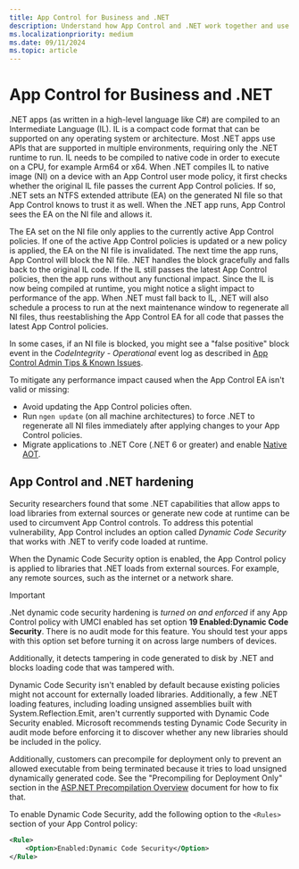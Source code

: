 ```yaml
---
title: App Control for Business and .NET
description: Understand how App Control and .NET work together and use Dynamic Code Security to verify code loaded by .NET at runtime.
ms.localizationpriority: medium
ms.date: 09/11/2024
ms.topic: article
---
```


# App Control for Business and .NET

.NET apps (as written in a high-level language like C#) are compiled to an Intermediate Language (IL). IL is a compact code format that can be supported on any operating system or architecture. Most .NET apps use APIs that are supported in multiple environments, requiring only the .NET runtime to run. IL needs to be compiled to native code in order to execute on a CPU, for example Arm64 or x64. When .NET compiles IL to native image (NI) on a device with an App Control user mode policy, it first checks whether the original IL file passes the current App Control policies. If so, .NET sets an NTFS extended attribute (EA) on the generated NI file so that App Control knows to trust it as well. When the .NET app runs, App Control sees the EA on the NI file and allows it.

The EA set on the NI file only applies to the currently active App Control policies. If one of the active App Control policies is updated or a new policy is applied, the EA on the NI file is invalidated. The next time the app runs, App Control will block the NI file. .NET handles the block gracefully and falls back to the original IL code. If the IL still passes the latest App Control policies, then the app runs without any functional impact. Since the IL is now being compiled at runtime, you might notice a slight impact to performance of the app. When .NET must fall back to IL, .NET will also schedule a process to run at the next maintenance window to regenerate all NI files, thus reestablishing the App Control EA for all code that passes the latest App Control policies.

In some cases, if an NI file is blocked, you might see a "false positive" block event in the *CodeIntegrity - Operational* event log as described in [App Control Admin Tips & Known Issues](../operations/known-issues.md#net-native-images-may-generate-false-positive-block-events).

To mitigate any performance impact caused when the App Control EA isn't valid or missing:

- Avoid updating the App Control policies often.
- Run `ngen update` (on all machine architectures) to force .NET to regenerate all NI files immediately after applying changes to your App Control policies.
- Migrate applications to .NET Core (.NET 6 or greater) and enable [Native AOT](https://learn.microsoft.com/dotnet/core/deploying/native-aot).

## App Control and .NET hardening

Security researchers found that some .NET capabilities that allow apps to load libraries from external sources or generate new code at runtime can be used to circumvent App Control controls.
To address this potential vulnerability, App Control includes an option called *Dynamic Code Security* that works with .NET to verify code loaded at runtime.

When the Dynamic Code Security option is enabled, the App Control policy is applied to libraries that .NET loads from external sources. For example, any remote sources, such as the internet or a network share.

> [!IMPORTANT]
> .Net dynamic code security hardening is *turned on and enforced* if any App Control policy with UMCI enabled has set option **19 Enabled:Dynamic Code Security**. There is no audit mode for this feature. You should test your apps with this option set before turning it on across large numbers of devices.

Additionally, it detects tampering in code generated to disk by .NET and blocks loading code that was tampered with.

Dynamic Code Security isn't enabled by default because existing policies might not account for externally loaded libraries.
Additionally, a few .NET loading features, including loading unsigned assemblies built with System.Reflection.Emit, aren't currently supported with Dynamic Code Security enabled.
Microsoft recommends testing Dynamic Code Security in audit mode before enforcing it to discover whether any new libraries should be included in the policy.

Additionally, customers can precompile for deployment only to prevent an allowed executable from being terminated because it tries to load unsigned dynamically generated code. See the "Precompiling for Deployment Only" section in the [ASP.NET Precompilation Overview](/previous-versions/aspnet/bb398860(v=vs.100)) document for how to fix that.

To enable Dynamic Code Security, add the following option to the `<Rules>` section of your App Control policy:

```xml
<Rule>
    <Option>Enabled:Dynamic Code Security</Option>
</Rule>
```

